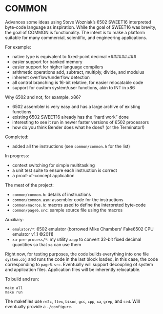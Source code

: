 # COMMON

Advances some ideas using Steve Wozniak’s 6502 SWEET16 interpreted byte-code language as inspiration. While the goal of SWEET16 was brevity, the goal of COMMON is functionality. The intent is to make a platform suitable for many commercial, scientific, and engineering applications.

For example:

* native type is equivalent to fixed-point decimal ±######.###
* easier support for banked memory
* easier support for higher language compilers
* arithmetic operations add, subtract, multiply, divide, and modulus
* inherent overflow/underflow detection
* all control branching is 16-bit relative, for easier relocatable code
* support for custom system/user functions, akin to INT in x86

Why 6502 and not, for example, x86?

* 6502 assembler is very easy and has a large archive of existing functions
* existing 6502 SWEET16 already has the “hard work” done
* interesting to see it run in newer faster versions of 6502 processors
* how do you think Bender does what he does? (or the Terminator!)

Completed:

* added all the instructions (see `common/common.h` for the list)

In progress:

* context switching for simple multitasking
* a unit test suite to ensure each instruction is correct
* a proof-of-concept application

The meat of the project:

* `common/common.h`: details of instructions
* `common/common.asm`: assembler code for the instructions
* `common/macros.h`: macros used to define the interpreted byte-code
* `common/page6.src`: sample source file using the macros

Auxiliary:

* `emulator/*`: 6502 emulator (borrowed Mike Chambers’ Fake6502 CPU emulator v1.1 ©2011)
* `xa-pre-process/*`: my utility `xapp` to convert 32-bit fixed decimal quantities so that `xa` can use them

Right now, for testing purposes, the code builds everything into one file `system.obj` and runs the code in the last block loaded, in this case, the code corresponding to `page6.src`. Eventually will support decoupling of system and application files. Application files will be inherently relocatable.

To build and run:

    make all
    make run

The makefiles use `re2c`, `flex`, `bison`, `gcc`, `cpp`, `xa`, `grep`, and `sed`. Will eventually provide a `./configure`.
